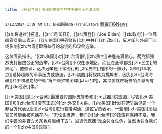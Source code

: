 ```yaml
---
title: 【秘翻在线】美国明确警告中共不要干涉台湾大选
---
```

`1/12/2024 1:19 AM UTC 秘密翻譯組G-Translators` [轉載自GNews](https://gnews.org/articles/2210442)

[[zh:路透社]]报道，[[zh:1月10日]]，[[zh:拜登]]（Joe Biden）[[zh:政府]]一位高级官员周三表示，[[zh:美国]]明确警告[[zh:中共]][[zh:政府]]，反对任何外部干涉或影响[[zh:台湾]]即将举行的总统的和议会选举。

这位官员指出，“[[zh:美国]]对[[zh:台湾]]的[[zh:民主]]进程充满信心，两党都强烈支持自由公正的选举。[[zh:台湾]]不仅在该地区，而且在全球都是[[zh:民主]]的典范”。他强调，这次选举是正常例行的[[zh:民主]]程序的一部分，如果[[zh:北京]]选择超限的军事压力或胁迫，[[zh:美国]]将视其为挑衅者，因为[[zh:台湾海峡]]和平和稳定的中断“将严重损害全球[[zh:经济]]，其溢出效应将影响全球所有的[[zh:经济]]体。”

[[zh:美国]]是[[zh:台湾]]最重要的国际支持者和[[zh:武器]]供应国，尽管[[zh:美国]]和[[zh:台湾]]没有正式的[[zh:外交]]关系。[[zh:美国]]计划在选举后派遣一个非官方代表团到[[zh:台湾]]进行直接沟通，这位官员表示，一些前[[zh:美国]]高级官员可能会被包括在内。“无论谁当选，我们对[[zh:台湾]]的政策将保持不变，我们牢固的非官方关系也将继续下去”，派遣代表团“完全符合先例，当然也符合我们的一个[[zh:中国]]政策”。
